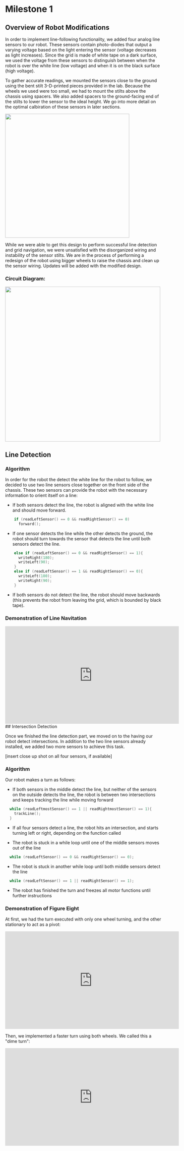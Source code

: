 #  Milestone 1

## Overview of Robot Modifications

In order to implement line-following functionality, we added four analog line sensors to our robot. These sensors contain photo-diodes that output a varying voltage based on the light entering the sensor (voltage decreases as light increases). Since the grid is made of white tape on a dark surface, we used the voltage from these sensors to distinguish between when the robot is over the white line (low voltage) and when it is on the black surface (high voltage). 

To gather accurate readings, we mounted the sensors close to the ground using the bent stilt 3-D-printed pieces provided in the lab. Because the wheels we used were too small, we had to mount the stilts above the chassis using spacers. We also added spacers to the ground-facing end of the stilts to lower the sensor to the ideal height. We go into more detail on the optimal calbiration of these sensors in later sections. 

<img src="https://user-images.githubusercontent.com/12742304/45529003-f954a000-b7b0-11e8-8332-0f714e077335.jpeg" width="400" />

While we were able to get this design to perform successful line detection and grid navigation, we were unsatisfied with the disorganized wiring and instability of the sensor stilts. We are in the process of performing a redesign of the robot using bigger wheels to raise the chassis and clean up the sensor wiring. Updates will be added with the modified design. 

### Circuit Diagram:

<img src="https://user-images.githubusercontent.com/12742304/45528981-e2ae4900-b7b0-11e8-82cb-600af7f6c201.png" width="500" />

## Line Detection

### Algorithm
In order for the robot the detect the white line for the robot to follow, we decided to use two line sensors close together on the front side of the chassis. These two sensors can provide the robot with the necessary information to orient itself on a line:

* If both sensors detect the line, the robot is aligned with the white line and should move forward.

```cpp
    if (readLeftSensor() == 0 && readRightSensor() == 0)
      forward();
```

* If one sensor detects the line while the other detects the ground, the robot should turn towards the sensor that detects the line until both sensors detect the line.

```cpp
    else if (readLeftSensor() == 0 && readRightSensor() == 1){
      writeRight(180);
      writeLeft(90);
    }
    else if (readLeftSensor() == 1 && readRightSensor() == 0){
      writeLeft(180);
      writeRight(90);
    }
```

* If both sensors do not detect the line, the robot should move backwards (this prevents the robot from leaving the grid, which is bounded by black tape).

### Demonstration of Line Navitation
<iframe width="560" height="315" src="https://www.youtube.com/embed/uoAQjQ9QIC0" frameborder="0" allow="autoplay; encrypted-media" allowfullscreen></iframe>
## Intersection Detection

Once we finished the line detection part, we moved on to the having our robot detect intersections. In addition to the two line sensors already installed, we added two more sensors to achieve this task.

[insert close up shot on all four sensors, if available]

### Algorithm

Our robot makes a turn as follows:

* If both sensors in the middle detect the line, but neither of the sensors on the outside detects the line, the robot is between two intersections and keeps tracking the line while moving forward

```cpp
  while (readLeftmostSensor() == 1 || readRightmostSensor() == 1){
    trackLine();
  }
```

* If all four sensors detect a line, the robot hits an intersection, and starts turning left or right, depending on the function called

* The robot is stuck in a while loop until one of the middle sensors moves out of the line

```cpp
  while (readLeftSensor() == 0 && readRightSensor() == 0);
```

* The robot is stuck in another while loop until both middle sensors detect the line

```cpp
  while (readLeftSensor() == 1 || readRightSensor() == 1);
```

* The robot has finished the turn and freezes all motor functions until further instructions

### Demonstration of Figure Eight
At first, we had the turn executed with only one wheel turning, and the other stationary to act as a pivot:
<iframe width="560" height="315" src="https://www.youtube.com/embed/9SsG4Rz07zQ" frameborder="0" allow="autoplay; encrypted-media" allowfullscreen></iframe>

Then, we implemented a faster turn using both wheels. We called this a "dime turn":
<iframe width="560" height="315" src="https://www.youtube.com/embed/m2-dYcXzxF4" frameborder="0" allow="autoplay; encrypted-media" allowfullscreen></iframe>
